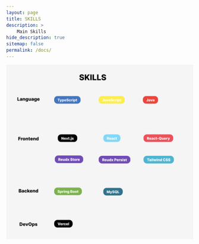 ```yaml
---
layout: page
title: SKILLS
description: >
    Main Skills
hide_description: true
sitemap: false
permalink: /docs/
---
```


![사용할 수 있ㅎㅎ는 기술](assets/img/skill/figma.png)




[install]: install.md
[upgrade]: upgrade.md
[config]: config.md
[basics]: basics.md
[writing]: writing.md
[scripts]: scripts.md
[build]: build.md
[deploy]: deploy.md
[advanced]: advanced.md
[LICENSE]: ../LICENSE.md
[NOTICE]: ../NOTICE.md
[CHANGELOG]: ../CHANGELOG.md
